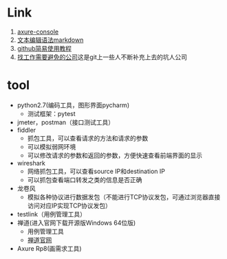 # Link

1. [axure-console](https://hi6ndg.axshare.com)
2. [文本编辑语法markdown](https://guides.github.com/features/mastering-markdown/)
3. [github简易使用教程](http://www.bootcss.com/p/git-guide/)
3. [找工作需要避免的公司](https://github.com/Hootrix/Chengdu-IT-company-blacklist)这是git上一些人不断补充上去的坑人公司

# tool

* python2.7(编码工具，图形界面pycharm)
    * 测试框架：pytest
* jmeter，postman（接口测试工具）
* fiddler
   * 抓包工具，可以查看请求的方法和请求的参数
   * 可以模拟弱网环境
   * 可以修改请求的参数和返回的参数，方便快速查看前端界面的显示
* wireshark
   * 网络抓包工具，可以查看source IP和destination IP
   * 可以抓包查看端口转发之类的信息是否正确
* 龙卷风
   * 模拟各种协议进行数据发包（不能进行TCP协议发包，可通过浏览器直接访问对应IP实现TCP协议发包）
* testlink（用例管理工具）
* 禅道(进入官网下载开源版Windows 64位版)
   * 用例管理工具
   * [禅道官网](https://www.zentao.net/)
* Axure Rp8(画需求工具)
